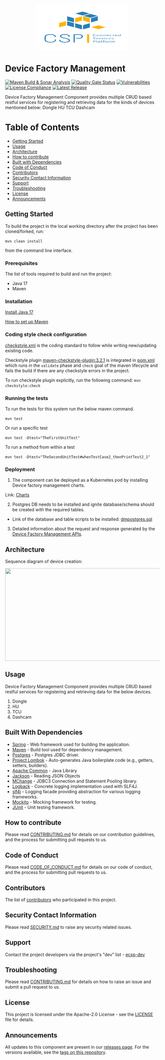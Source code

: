 <div align="center">
  <img src="./images/logo.png" width="300" height="150"/>
</div>

# Device Factory Management

[![Maven Build & Sonar Analysis](https://github.com/eclipse-ecsp/device-factory-management/actions/workflows/maven-build.yml/badge.svg)](https://github.com/eclipse-ecsp/device-factory-management/actions/workflows/maven-build.yml)
[![Quality Gate Status](https://sonarcloud.io/api/project_badges/measure?project=eclipse-ecsp_device-factory-management&metric=alert_status)](https://sonarcloud.io/summary/new_code?id=eclipse-ecsp_device-factory-management)
[![Vulnerabilities](https://sonarcloud.io/api/project_badges/measure?project=eclipse-ecsp_device-factory-management&metric=vulnerabilities)](https://sonarcloud.io/summary/new_code?id=eclipse-ecsp_device-factory-management)
[![License Compliance](https://github.com/eclipse-ecsp/device-factory-management/actions/workflows/licence-compliance.yaml/badge.svg)](https://github.com/eclipse-ecsp/device-factory-management/actions/workflows/licence-compliance.yaml)
[![Latest Release](https://img.shields.io/github/v/release/eclipse-ecsp/device-factory-management?sort=semver)](https://github.com/eclipse-ecsp/device-factory-management/releases)

Device Factory Management Component provides multiple CRUD based restful services for registering and retrieving data
for the kinds of devices mentioned below:
Dongle HU TCU Dashcam

# Table of Contents

* [Getting Started](#getting-started)
* [Usage](#usage)
* [Architecture](#architecture)
* [How to contribute](#how-to-contribute)
* [Built with Dependencies](#built-with-dependencies)
* [Code of Conduct](#code-of-conduct)
* [Contributors](#contributors)
* [Security Contact Information](#security-contact-information)
* [Support](#support)
* [Troubleshooting](#troubleshooting)
* [License](#license)
* [Announcements](#announcements)

## Getting Started

To build the project in the local working directory after the project has been cloned/forked, run:

```mvn clean install```

from the command line interface.

### Prerequisites

The list of tools required to build and run the project:
   - Java 17
   - Maven

### Installation

[Install Java 17](https://www.azul.com/downloads/?version=java-17-lts&package=jdk#zulu)

[How to set up Maven](https://maven.apache.org/install.html)

### Coding style check configuration

[checkstyle.xml](./device-factory-management-api/checkstyle.xml) is the coding standard to follow while writing new/updating existing
code.

Checkstyle plugin [maven-checkstyle-plugin:3.2.1](https://maven.apache.org/plugins/maven-checkstyle-plugin/) is
integrated in [pom.xml](./pom.xml) which runs in the `validate` phase and `check` goal of the maven lifecycle and fails
the build if there are any checkstyle errors in the project.

To run checkstyle plugin explicitly, run the following command:
```mvn checkstyle:check```

### Running the tests

To run the tests for this system run the below maven command.

```mvn test```

Or run a specific test

```mvn test -Dtest="TheFirstUnitTest"```

To run a method from within a test

```mvn test -Dtest="TheSecondUnitTest#whenTestCase2_thenPrintTest2_1"```

### Deployment

1. The component can be deployed as a Kubernetes pod by installing Device factory management charts.

Link:
[Charts](../../../ecsp-helm-charts/tree/main/deviceinfoquery)

2. Postgres DB needs to be installed and ignite database/schema should be created with the required tables.

* Link of the database and table scripts to be installed:
  [dmpostgres.sql](../../../ecsp-helm-charts/blob/main/postgresql/db-scripts/dmpostgres.sql)

3. Detailed information about the request and response generated by
the [Device Factory Management APIs](https://eclipse-ecsp.github.io/ecsp-website/api-def/api-static-swagger.html#tag/device-controller).

## Architecture

Sequence diagram of device creation:

[<img src="./images/device-create-flow.svg" width="800" height="300"/>](device-create-flow.svg)

## Usage

Device Factory Management Component provides multiple CRUD based restful services for registering and retrieving data for the below devices.
1. Dongle 
2. HU 
3. TCU 
4. Dashcam

## Built With Dependencies

* [Spring](https://spring.io/projects/spring-framework) - Web framework used for building the application.
* [Maven](https://maven.apache.org/) - Build tool used for dependency management.
* [Postgres](https://jdbc.postgresql.org/) - Postgres JDBC driver.
* [Project Lombok](https://projectlombok.org/) - Auto-generates Java boilerplate code (e.g., getters, setters, builders).
* [Apache Common](https://commons.apache.org/proper/commons-lang/) - Java Library
* [Jackson](https://github.com/FasterXML) - Reading JSON Objects
* [MChange](https://www.mchange.com/projects/c3p0/) - JDBC3 Connection and Statement Pooling library.
* [Logback](https://logback.qos.ch/) - Concrete logging implementation used with SLF4J.
* [slf4j](https://www.slf4j.org/) - Logging facade providing abstraction for various logging frameworks.
* [Mockito](https://site.mockito.org/) - Mocking framework for testing.
* [JUnit](https://junit.org/) - Unit testing framework.

## How to contribute

Please read [CONTRIBUTING.md](./CONTRIBUTING.md) for details on our contribution
guidelines, and the process for submitting pull requests to us.

## Code of Conduct

Please read [CODE_OF_CONDUCT.md](./CODE_OF_CONDUCT.md) for details on our code of conduct,
and the process for submitting pull requests to us.

## Contributors

The list of [contributors](../../graphs/contributors) who participated in this project.

## Security Contact Information

Please read [SECURITY.md](./SECURITY.md) to raise any security related issues.


## Support

Contact the project developers via the project's "dev" list - [ecsp-dev](https://accounts.eclipse.org/mailing-list/)

## Troubleshooting

Please read [CONTRIBUTING.md](./CONTRIBUTING.md) for details on how to raise an issue and submit a pull request to us.

## License

This project is licensed under the Apache-2.0 License - see the [LICENSE](./LICENSE) file for details.

## Announcements

All updates to this component are present in our [releases page](../../releases).
For the versions available, see the [tags on this repository](../../tags).
